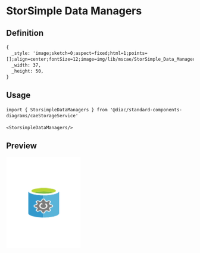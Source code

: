 # StorSimple Data Managers

## Definition

```
{
  _style: 'image;sketch=0;aspect=fixed;html=1;points=[];align=center;fontSize=12;image=img/lib/mscae/StorSimple_Data_Managers.svg;strokeColor=none;',
  _width: 37,
  _height: 50,
}
```

## Usage

```
import { StorsimpleDataManagers } from '@diac/standard-components-diagrams/caeStorageService'

<StorsimpleDataManagers/>
```

## Preview

<img src="./storsimple-data-managers.png" width="200"/>
